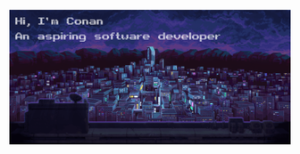 <div>
  </p align="center">
  <img src="https://github.com/conan0h/conan0h/blob/main/katana.png" />
  <p align="center">
  <!-- 
  <div align=left>
  <a href="https://github.com/anuraghazra/github-readme-stats"><img align="center" src="https://github-readme-stats.vercel.app/api?username=conan0h&theme=radical"/></a>
  </div>
  <!-- 
  <br>
  <!-- 
  <div align=right>
  <a href="https://github.com/ryo-ma/github-profile-trophy"><img align="center" src="https://github-profile-trophy.vercel.app/?username=conan0h&theme=onedark"/></a>
  <div>

<div>
